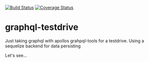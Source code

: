 [![Build Status](https://travis-ci.org/kriswep/graphql-testdrive.svg?branch=master)](https://travis-ci.org/kriswep/graphql-testdrive) [![Coverage Status](https://coveralls.io/repos/github/kriswep/graphql-testdrive/badge.svg?branch=master)](https://coveralls.io/github/kriswep/graphql-testdrive?branch=master)

# graphql-testdrive

Just taking graphql with apollos grahpql-tools for a testdrive. Using a sequelize backend for data persisting

Let's see...
